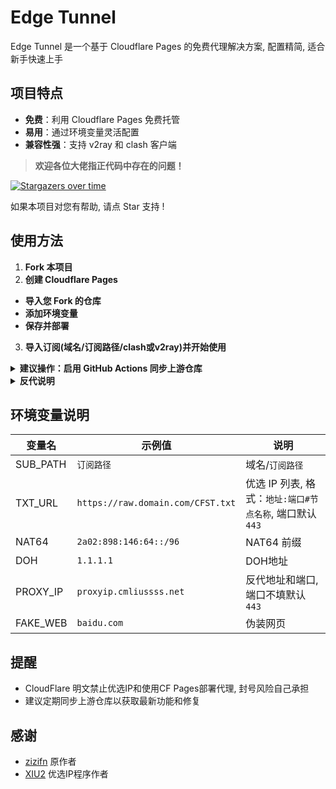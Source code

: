 # Edge Tunnel

Edge Tunnel 是一个基于 Cloudflare Pages 的免费代理解决方案, 配置精简, 适合新手快速上手

## 项目特点

- **免费**：利用 Cloudflare Pages 免费托管
- **易用**：通过环境变量灵活配置
- **兼容性强**：支持 v2ray 和 clash 客户端

> **欢迎各位大佬指正代码中存在的问题！**

[![Stargazers over time](https://starchart.cc/ImLTHQ/edgetunnel.svg?variant=adaptive)](https://starchart.cc/ImLTHQ/edgetunnel)

如果本项目对您有帮助, 请点 Star 支持 !

## 使用方法

1. **Fork 本项目**
2. **创建 Cloudflare Pages**
- **导入您 Fork 的仓库**
- **添加环境变量**
- **保存并部署**
3. **导入订阅(域名/订阅路径/clash或v2ray)并开始使用**

<details>
<summary><strong>建议操作：启用 GitHub Actions 同步上游仓库</strong></summary>

1. 进入您 Fork 的仓库
2. 打开 `Actions` 选项卡, 点击 `Enable workflow`, 选择 `上游同步`
3. 启用后可自动同步作者的最新更新

</details>

<details>
<summary><strong>反代说明</strong></summary>

- 并非指的是 `PROXY_IP`, 而是用于没有代理工具场景的简易代理
- 使用方法: https://域名/订阅路径/http(或https)://目标域名和路径
- 无法访问CF CDN

请勿用于非法用途

</details>

## 环境变量说明

| 变量名 | 示例值 | 说明 |
|-|-|-|
| SUB_PATH | `订阅路径` | 域名/`订阅路径` |
| TXT_URL | `https://raw.domain.com/CFST.txt` | 优选 IP 列表, 格式：`地址:端口#节点名称`, 端口默认 `443` |
| NAT64 | `2a02:898:146:64::/96` | NAT64 前缀 |
| DOH | `1.1.1.1` | DOH地址 |
| PROXY_IP | `proxyip.cmliussss.net` | 反代地址和端口, 端口不填默认 `443` |
| FAKE_WEB | `baidu.com` | 伪装网页 |

## 提醒

- CloudFlare 明文禁止优选IP和使用CF Pages部署代理, 封号风险自己承担
- 建议定期同步上游仓库以获取最新功能和修复

## 感谢
- [zizifn](https://github.com/zizifn) 原作者
- [XIU2](https://github.com/XIU2) 优选IP程序作者